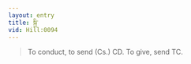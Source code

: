 ```yaml
---
layout: entry
title: སྐྲི་
vid: Hill:0094
---
```

> To conduct, to send (Cs.) CD. To give, send TC.
